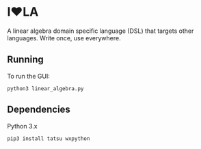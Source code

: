 # I❤️LA

A linear algebra domain specific language (DSL) that targets other languages. Write once, use everywhere.

## Running

To run the GUI:

    python3 linear_algebra.py

## Dependencies

Python 3.x

    pip3 install tatsu wxpython
